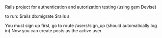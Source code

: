Rails project for authentication and autorization testing (using gem Devise)

to run:
$rails db:migrate
$rails s

You must sign up first, go to route /users/sign_up (should automatically log in)
Now you can create posts as the active user.